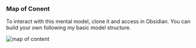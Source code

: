 ### Map of Conent

To interact with this mental model, clone it and access in Obsidian. You can build your own following my basic model structure.

![map of content](moc.gif)